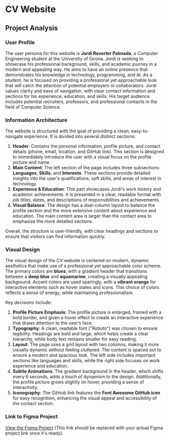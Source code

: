 # CV Website

## Project Analysis

### User Profile

The user persona for this website is **Jordi Reverter Palmada**, a Computer Engineering student at the University of Girona. Jordi is seeking to showcase his professional background, skills, and academic journey in a modern and appealing way. He aims to have an online presence that demonstrates his knowledge in technology, programming, and AI. As a student, he is focused on providing a professional yet approachable look that will catch the attention of potential employers or collaborators. Jordi values clarity and ease of navigation, with clear contact information and sections for his experience, education, and skills. His target audience includes potential recruiters, professors, and professional contacts in the field of Computer Science.

### Information Architecture

The website is structured with the goal of providing a clean, easy-to-navigate experience. It is divided into several distinct sections:
1. **Header**: Contains the personal information, profile picture, and contact details (phone, email, location, and GitHub link). This section is designed to immediately introduce the user with a visual focus on the profile picture and name.
2. **Main Content**: The left section of the page includes three subsections: **Languages**, **Skills**, and **Interests**. These sections provide detailed insights into the user's qualifications, soft skills, and areas of interest in technology. 
3. **Experience & Education**: This part showcases Jordi's work history and academic achievements. It is presented in a clear, readable format with job titles, dates, and descriptions of responsibilities and achievements.
4. **Visual Balance**: The design has a dual-column layout to balance the profile section and the more extensive content about experience and education. The main content area is larger than the contact area to emphasize the more detailed sections.
  
Overall, the structure is user-friendly, with clear headings and sections to ensure that visitors can find information quickly.

### Visual Design

The visual design of the CV website is centered on modern, dynamic aesthetics that make use of a professional yet approachable color scheme. The primary colors are **blues**, with a gradient header that transitions between a **deep blue** and **aquamarine**, creating a visually appealing background. Accent colors are used sparingly, with a **vibrant orange** for interactive elements such as hover states and icons. This choice of colors reflects a sense of energy, while maintaining professionalism.

Key decisions include:
1. **Profile Picture Emphasis**: The profile picture is enlarged, framed with a bold border, and given a hover effect to create an interactive experience that draws attention to the user’s face.
2. **Typography**: A clean, readable font ("Roboto") was chosen to ensure legibility. Headings are bold and large, which helps create a clear hierarchy, while body text remains smaller for easy reading.
3. **Layout**: The page uses a grid layout with two columns, making it more visually dynamic without feeling cluttered. The content is spaced out to ensure a modern and spacious look. The left side includes important sections like languages and skills, while the right side focuses on work experience and education.
4. **Subtle Animations**: The gradient background in the header, which shifts every 6 seconds, adds a touch of dynamism to the design. Additionally, the profile picture grows slightly on hover, providing a sense of interactivity.
5. **Iconography**: The GitHub link features the **Font Awesome GitHub icon** for easy recognition, enhancing the visual appeal and accessibility of the contact section.

### Link to Figma Project

[View the Figma Project](https://www.figma.com/proto/9DL5kjBmtHqdpz8NuE5i06/Untitled?node-id=3-531&starting-point-node-id=3%3A531&t=Chtjp9o3flpKc5lk-1) (This link should be replaced with your actual Figma project link once it's ready).

